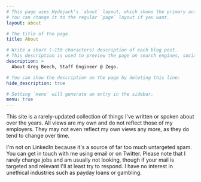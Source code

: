 ```yaml
---
# This page uses Hydejack's `about` layout, which shows the primary author's picture and about text at the top.
# You can change it to the regular `page` layout if you want.
layout: about

# The title of the page.
title: About

# Write a short (~150 characters) description of each blog post.
# This description is used to preview the page on search engines, social media, etc.
description: >
  About Greg Beech, Staff Engineer @ Zego.

# You can show the description on the page by deleting this line:
hide_description: true

# Setting `menu` will generate an entry in the sidebar.
menu: true
---
```


<!--author-->

This site is a rarely-updated collection of things I've written or spoken about over the years. All views are my own and do not reflect those of my employers. They may not even reflect my own views any more, as 
they do tend to change over time.

I'm not on LinkedIn because it's a source of far too much untargeted spam. You can get in touch with me using email or on Twitter. Please note that I rarely change jobs and am usually not looking, though if your mail is targeted and relevant I'll at least try to respond. I have no interest in unethical industries such as payday loans or gambling.
